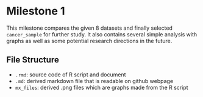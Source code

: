 # Milestone 1
This milestone compares the given 8 datasets and finally selected `cancer_sample` for further study. It also contains several simple analysis with graphs as well as some potential research directions in the future. 

## File Structure
- `.rmd`: source code of R script and document
- `.md`: derived markdown file that is readable on github webpage
- `mx_files`: derived .png files which are graphs made from the R script
